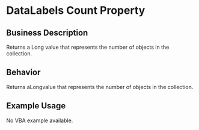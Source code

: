 # DataLabels Count Property

## Business Description
Returns a Long value that represents the number of objects in the collection.

## Behavior
Returns aLongvalue that represents the number of objects in the collection.

## Example Usage
No VBA example available.